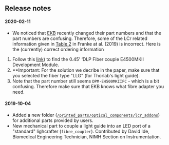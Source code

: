 ## Release notes

#### 2020-02-11
- We noticed that [EKB](https://www.ekbtechnologies.com/) recently changed their part numbers and that the part numbers are confusing. Therefore, some of the LCr related information given in [Table 2](https://elifesciences.org/articles/48779#table2) in Franke at al. (2019) is incorrect. Here is the (currently) correct ordering information
1. Follow this [link](https://www.ekbtechnologies.com/e-store/dlp-lightcrafter-e4500-mkii-fiber-couple?c=5cb86ca038d9a)) to find the 0.45' ‘DLP Fiber couple E4500MKII Development Module.
2. **Important: For the solution we decribe in the paper, make sure that you selected the fiber type "LLG" (for Thorlab's light guide).
3. Note that the part number still seems `DPM-E4500MKIIFC` - which is a bit confusing. Therefore make sure that EKB knows what fibre adapter you need.

#### 2019-10-04
- Added a new folder ([`/printed_parts/optical_components/lcr_addons`](https://github.com/eulerlab/open-visual-stimulator/tree/master/printed_parts/optical_components/lcr_addons)) for additional parts provided by users.
- New mechanical part to couple a light guide into an LED port of a "standard" lighcrafter (`fibre_coupler`). Contributed by David Ide, Biomedical Engineering Technician, NIMH Section on Instrumentation. 

